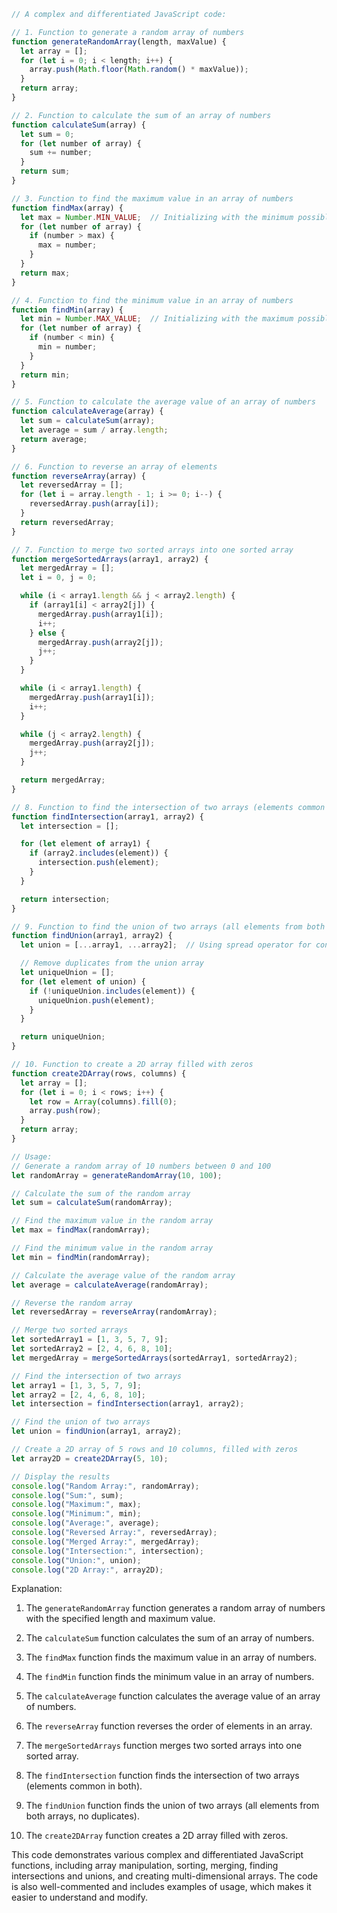 ```javascript
// A complex and differentiated JavaScript code:

// 1. Function to generate a random array of numbers
function generateRandomArray(length, maxValue) {
  let array = [];
  for (let i = 0; i < length; i++) {
    array.push(Math.floor(Math.random() * maxValue));
  }
  return array;
}

// 2. Function to calculate the sum of an array of numbers
function calculateSum(array) {
  let sum = 0;
  for (let number of array) {
    sum += number;
  }
  return sum;
}

// 3. Function to find the maximum value in an array of numbers
function findMax(array) {
  let max = Number.MIN_VALUE;  // Initializing with the minimum possible value
  for (let number of array) {
    if (number > max) {
      max = number;
    }
  }
  return max;
}

// 4. Function to find the minimum value in an array of numbers
function findMin(array) {
  let min = Number.MAX_VALUE;  // Initializing with the maximum possible value
  for (let number of array) {
    if (number < min) {
      min = number;
    }
  }
  return min;
}

// 5. Function to calculate the average value of an array of numbers
function calculateAverage(array) {
  let sum = calculateSum(array);
  let average = sum / array.length;
  return average;
}

// 6. Function to reverse an array of elements
function reverseArray(array) {
  let reversedArray = [];
  for (let i = array.length - 1; i >= 0; i--) {
    reversedArray.push(array[i]);
  }
  return reversedArray;
}

// 7. Function to merge two sorted arrays into one sorted array
function mergeSortedArrays(array1, array2) {
  let mergedArray = [];
  let i = 0, j = 0;

  while (i < array1.length && j < array2.length) {
    if (array1[i] < array2[j]) {
      mergedArray.push(array1[i]);
      i++;
    } else {
      mergedArray.push(array2[j]);
      j++;
    }
  }

  while (i < array1.length) {
    mergedArray.push(array1[i]);
    i++;
  }

  while (j < array2.length) {
    mergedArray.push(array2[j]);
    j++;
  }

  return mergedArray;
}

// 8. Function to find the intersection of two arrays (elements common in both)
function findIntersection(array1, array2) {
  let intersection = [];

  for (let element of array1) {
    if (array2.includes(element)) {
      intersection.push(element);
    }
  }

  return intersection;
}

// 9. Function to find the union of two arrays (all elements from both arrays, no duplicates)
function findUnion(array1, array2) {
  let union = [...array1, ...array2];  // Using spread operator for concatenation

  // Remove duplicates from the union array
  let uniqueUnion = [];
  for (let element of union) {
    if (!uniqueUnion.includes(element)) {
      uniqueUnion.push(element);
    }
  }

  return uniqueUnion;
}

// 10. Function to create a 2D array filled with zeros
function create2DArray(rows, columns) {
  let array = [];
  for (let i = 0; i < rows; i++) {
    let row = Array(columns).fill(0);
    array.push(row);
  }
  return array;
}

// Usage:
// Generate a random array of 10 numbers between 0 and 100
let randomArray = generateRandomArray(10, 100);

// Calculate the sum of the random array
let sum = calculateSum(randomArray);

// Find the maximum value in the random array
let max = findMax(randomArray);

// Find the minimum value in the random array
let min = findMin(randomArray);

// Calculate the average value of the random array
let average = calculateAverage(randomArray);

// Reverse the random array
let reversedArray = reverseArray(randomArray);

// Merge two sorted arrays
let sortedArray1 = [1, 3, 5, 7, 9];
let sortedArray2 = [2, 4, 6, 8, 10];
let mergedArray = mergeSortedArrays(sortedArray1, sortedArray2);

// Find the intersection of two arrays
let array1 = [1, 3, 5, 7, 9];
let array2 = [2, 4, 6, 8, 10];
let intersection = findIntersection(array1, array2);

// Find the union of two arrays
let union = findUnion(array1, array2);

// Create a 2D array of 5 rows and 10 columns, filled with zeros
let array2D = create2DArray(5, 10);

// Display the results
console.log("Random Array:", randomArray);
console.log("Sum:", sum);
console.log("Maximum:", max);
console.log("Minimum:", min);
console.log("Average:", average);
console.log("Reversed Array:", reversedArray);
console.log("Merged Array:", mergedArray);
console.log("Intersection:", intersection);
console.log("Union:", union);
console.log("2D Array:", array2D);
```

Explanation:

1. The `generateRandomArray` function generates a random array of numbers with the specified length and maximum value.

2. The `calculateSum` function calculates the sum of an array of numbers.

3. The `findMax` function finds the maximum value in an array of numbers.

4. The `findMin` function finds the minimum value in an array of numbers.

5. The `calculateAverage` function calculates the average value of an array of numbers.

6. The `reverseArray` function reverses the order of elements in an array.

7. The `mergeSortedArrays` function merges two sorted arrays into one sorted array.

8. The `findIntersection` function finds the intersection of two arrays (elements common in both).

9. The `findUnion` function finds the union of two arrays (all elements from both arrays, no duplicates).

10. The `create2DArray` function creates a 2D array filled with zeros.

This code demonstrates various complex and differentiated JavaScript functions, including array manipulation, sorting, merging, finding intersections and unions, and creating multi-dimensional arrays. The code is also well-commented and includes examples of usage, which makes it easier to understand and modify.